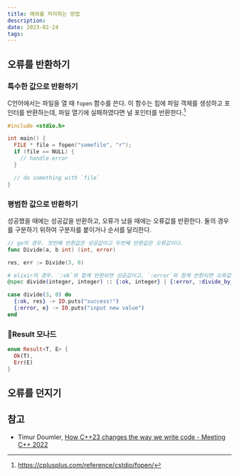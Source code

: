 ```yaml
---
title: 예외를 처리하는 방법
description:
date: 2023-02-24
tags:
---
```


## 오류를 반환하기

### 특수한 값으로 반환하기

C언어에서는 파일을 열 때 `fopen` 함수를 쓴다. 이 함수는 힙에 파일 객체를 생성하고 포인터를 반환하는데, 파일 열기에 실패하였다면 널 포인터를 반환한다.[^1]

[^1]: https://cplusplus.com/reference/cstdio/fopen/

```c
#include <stdio.h>

int main() {
  FILE * file = fopen("somefile", "r");
  if (file == NULL) {
    // handle error
  }

  // do something with `file`
}
```

### 평범한 값으로 반환하기

성공했을 때에는 성공값을 반환하고, 오류가 났을 때에는 오류값를 반환한다. 둘의 경우를 구분하기 위하여 구분자를 붙이거나 순서를 달리한다.

```go
// go의 경우. 첫번째 반환값은 성공값이고 두번째 반환값은 오류값이다.
func Divide(a, b int) (int, error)

res, err := Divide(3, 0)
```

```elixir
# elixir의 경우. `:ok`와 함께 반환되면 성공값이고, `:error`와 함께 반환되면 오류값이다.
@spec divide(integer, integer) :: {:ok, integer} | {:error, :divide_by_zero}

case divide(3, 0) do
  {:ok, res} -> IO.puts("success!")
  {:error, e} -> IO.puts("input new value")
end
```

### Result 모나드

```rust
enum Result<T, E> {
  Ok(T),
  Err(E)
}
```

## 오류를 던지기

## 참고

- Timur Doumler, [How C++23 changes the way we write code - Meeting C++ 2022](https://youtu.be/QyFVoYcaORg?t=2580)
